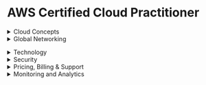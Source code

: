 # AWS Certified Cloud Practitioner 

<details><summary>Cloud Concepts</summary>
<p>

## Cloud Concepts

### Cloud Computing

**Cloud Computing:** On demand delivery of IT resources over the internet.

***Advantages of Cloud Computing***

* **Go global in minutes:** You can deploy applications around the world in minutes while providing customers with low latency.
* **Trade upfront expense for variable expense:** You only pay for computing resources consumed instead of investing heavily on data centres or servers not knowing you will use them or not.
* **Stop guessing capacity:** Capacity is matched to demand.
* **Benefit from massive economies of scale:** Volume discounts are passed which translates  to lower pay-as-you-go prices.
* **Increased speed and agility:** You can innovate quickly and deliver applications faster.
* **Stop spending money running and maintaining data centers:**

***Benefits of Cloud Computing***

* **High Availability:** High Available systems are desiggned to operate continously without failure for a long time by reducing and managing failure.
* **Elasticity:** You can provision only what need then grow or shrink on demand.
* **Agility:** All services give you access to help you innovate faster, giving you speed to market.
* **Durability:** Data remains intact without corruption.

***Cloud Computing Models***

* **Infrastructure as a Service (IaaS):** Contains basic building locks for cloud IT that can be rented *e.g.* Amazon EC2, EC2 Baremetal, Amazon ECS
* **Platfrorm as a Service(PaaS):** Enables you develop software using web-based tools without worrying about underlying infrastructure *e.g.* AWS Cloud9, Elastic Beanstalk
* **Software as a Service(SaaS):** Provides you with completed product managed and run by a service provider *e.g.* Amazon SageMaker, AWS WordDocs. AWS Fargate, AWS Amplify

***Cloud Computing Deployment Models***

* **Cloud-based deployment:** Migrate all existing applications to cloud or design and build new applications on cloud.
* **On-Prem/Private cloud deployment:** Resources are deployed on prenises by using virtualization and resource management tools.
* **Hybrid deployment:** Connects cloud based resources to on-prem infrastructure. Supported by AWS Direct Connect.

### Well Architected Framework

***Pillars**
1. **Operational Excellence:** ability to support development and run workloads effectively, gain insight into their operations, and to continuously improve supporting processes and procedures to deliver business value.<br>

*design principles*
- Perform operations as code.
- Make frequent, small, reversable changes.
- Refine operations procedures frequently
- Anticipate failure.
- Learn from all operational failures.
2. **Security:**bility to protect data, systems, and assets to take advantage of cloud technologies to improve your security.<br>

*design principles*
- Implement a strong identity foundation.
- Maintain traceability.
- Apply security at all layers.
- Automate security best practices.
- Protect data in transit and at rest.
- Keep people away from data.
- Prepare for security events.
3. **Reliability:** ability of a workload to perform its intended function correctly and consistently when it’s expected to. This includes the ability to operate and test the workload through its total lifecycle. <br>

*design principles*
- Automatically recover from failure.
- Test recovery procedures.
- Scale horizontally to increase aggregate workload availability.
- Stop guessing capacity.
- Manage change in automation.
4. **Performance efficiency:** ability to use computing resources efficiently to meet system requirements, and to maintain that efficiency as demand changes and technologies evolve.<br>

*design principles*
- Democratize advanced techniologies.
- Go global in minutes.
- Use serverless architectures.
- Experiment more often.
- Consider mechanical sympathy.
5. **Cost optimization:** includes the ability to run systems to deliver business value at the lowest price point.<br>

*design principles*
- Implement Cloud Financial Management.
-  Adopt a consumption model.
- Measure overall efficiency.
- Stop spending money on undifferentiated heavy lifting.
- Analyze and attribute expenditure.
6. **Sustainability:** focuses on environmental impacts, especially energy consumption and efficiency, since they are important levers for architects to inform direct action to reduce resource usage.<br>

*design principles*
- Understand your imapact.
- Establish sustainaility goals.
- Maximize utilization.
- Anticipate and adopt new, more efficient hardware and software offerings.
- Use managed services.
- Reduce the downstream impact of your cloyd workloads.

### Cloud Adoption Framework (CAF)

**Advantages of CAF**

*** Capabilities and Perspectives***
1. *Business Perspective* IT alignes with business needs and the IT investments can demonstate business results.
2. *People perspective* help organizations more rapidly evolve to a culture of continous growth, learning.
3. *Governance perspective* ensure skills and process align with IT strategy and goals with business strategy and goals.
4. *Platform perspective* understand and communicate nature of IT systems and their relationships.
5. *Security perspective* ensure organization meets its security objectives.
6. *Operations perspective* align and support the operations of business and how business will be conducted.<br>

***Benefits of CAF***
- Reduced business risk
- Improved environmental, social,
and governance (ESG) performance
- Increased revenue
- Increased operational efficiency<br>

***How it works***
- **Envision:** Identify and prioritize transformation opportunities in line with your strategic objectives. 
- **Align:** assess your rediness to architect, build, secure & operate your modern data platform. Identify capability gaps and cross-organizational dependencies.
- **Launch:** grow your legacy and develop new modern applications. Deliver pilots in production and demonstrate incremental business value.  Pilots should be highly impactful and when successful they will influence future direction.
- **Scale:** Expand pilots and business value to desired scale and ensure that the business benefits associated with your cloud investments are realized and sustained.

</p>
</details>

<details><summary>Global Networking</summary>
<p>

## Global Networking

* **Regions:** They are isolated geographical areas containing AWS resources. Its characteristics are: </br>
      - They are fully independent and isolated.</br>
      - They are resource and service specific.</br>
When choosing a region for services, data and application consider these factors:</br>
      - Compliance.</br>
      - Proximity of customers.</br>
      - Available services/features within a region.</br>
      - Pricing.</br>

* **Availability Zones:** A single or a group of data centres within a region. It contains servers which you can rent and is where you provision resources and deploy applications. Its characteristics are:
     - They are physically separated.
     - They are connected through low latency links.
     - They are fault tolerant.
     - They allow for high availability.

* **Edge Locations:** Locations used to store cached copies of content close to customers for faster delivery. This is made possible through **Amazon CloudFront** (is a content delivery network to deliver data, video, applications and APIs with low latency and high transfer speeds<br>
CloudFront also integrates with AWS WAF, a web application firewall that helps protect web applications from common web exploits, and AWS Shield, a managed DDoS protection service that safeguards web applications running on AWS</br>
It *reduces latency* (time between user request and resulting response) and *speeds up delivery of application.*</br>
There are more edge locations than regions and availability zones.

### How to Provision AWS Resources.


 
</p>
</details>


</p>
</details>

<details><summary>Technology</summary>
<p>

## Technology.

### Compute 

1. **Elastic Compute Cloud (EC2)**
Allows you one to reny and manage virtual servers in the cloud. It provides secure, resizable compute capacity in the cloud as EC2 instances.<br/> 
*Servers* are the physical compute hardware running in a data center.<br/> 
*Instances* are not considered serverless because they exist on a server in a datacentre.<br/> 
- **Amazon Machine Image:** predefined configuration for a virtual machine. Includes the number of CPUs, amount of memory RAM, amount of network bandwidth, the OS.

* **Accesing EC2 Instance**
1. AWS Management Console
2. Secure Shell (SSH)
3. EC2 Instance Connect (EIC)
4. AWS Systems Manager

* **Amazon EC2 Instance Families**
1. *General purpose*
2. *Compute Optimized*
3. *Memory Optimized*
4. *Accelerated Computing instances*
5. *Storage Optimized*
6. *Storage Optimized*

* **Amazon EC2 Pricing**
- *On Demand* short term, irregular workloads that cannot be interrupted.
- *Savings Plan* 
- *Reserved Instances* steady-state, predictable usage. 1 yr to 3yr contract. Starndard 75% or 54% convertible
- *Spot Instances* flexible start and end times that can be interrrupted
- *Dedicated Host*physical servers capacity fully dedicated to use.

2. **Amazon Lightsail:** managed virtual server service. Friendly version of EC2.

#### Serverless
1. **AWS Lambda:** a serverless, event-driven compute service that lets you run code for virtually any type of application or backend service without provisioning or managing servers.

#### Containers
1. **Elastic Container Service (ECS):** fully managed container orchestration service that simplifies your deployment, management, and scaling of containerized applications.
2. **Elastic Container Registry (ECR):** a fully managed container registry offering high-performance hosting, so you can reliably deploy application images and artifacts anywhere
3. **ECS Fargate:** serverless compute engine for containers. Comaptible with EKS and ECS
4. **Elastic Kubernetes Servise (EKS):** a managed Kubernetes service that makes it easy for you to run Kubernetes on AWS and on-premises

#### High Performance Computing Services
1. Nitro System
2. Bare Metal inatances

- **AWS Elastic Beanstalk:** makes it even easier for developers to quickly deploy and manage applications in the AWS Cloud. Developers simply upload their application, and Elastic Beanstalk automatically handles the deployment details of capacity provisioning, load balancing, auto-scaling, and application health monitoring.

### Networking Services.
1. **Amazon Virtual Private Cloud(VPC):** lets one provision logically isolated section of AWS cloud where you can launch AWS resources in a virtual network that you define.
- **Subnets:** logical partition of an IP network into smaller network segments that allows one group resources together. Can be *private subnet* (access to internet) or *public subnet* (no access to internet).<br>

***security in a VPC***
- **Network Access Control Lists(NACLs:)** acts as virtual firewall at the sunet level. *Allow or Deny rules.* They offer *stateless packet filtering* meaning they do not remember previous decisions made hence has to check packets that cross the subnet border each way (inbound and outbound).
- **Security Groups:** acts as virtual firewall at the instance level. *Create only Allow rules. They offer *stateful packet filtering* meaning they remember previous decisiond made for incoming packets. It only checks inbound traffic.<br>
2. **Route Tables:** determines where network traffic from your subnets are directed. Contains set of rules that you configure to direct network traffic from subnet. Each suunet must be associated with a route table.
3. **Internet Gateway:** enables access to internet.
4. **AWS Direct Connect:** enables a dedicated prIvate connection between the data centre and VPC (very fast connection)
5. **AWS Virtual Private Network:** a secure connection etween on-premise, remote offices, mobile employees.
6. **Private Links (VPC Interface Endpoints):** provides private connectivity between virtual private clouds (VPCs) and your on-premises networks without exposing your traffic to the public internet.
7. **Network Address Translation:** enables instances in private cloud to connect to internet or other AWS resources ut prevents public internet access from initiating the connection.
8. **VPC Peering:** enables you privately route traffic between VPCs.
9. **AWS CloudFront:** content delivery network (CDN) to customers around the world with low latency and high transfer speeds.
10. **AWS Global Accelerator:** networking service that helps improve application availability, performance, and security using the AWS global network.
11. **Amazon Route53:**  highly available and scalable Domain Name System (DNS) web service. Route 53 connects user requests to internet applications running on AWS or on-premises. You can register domain name on it too.



### Storage

#### Block Storage
1. **Amazon Elastic Blockstore(EBS):** service that provides block storage volume. Use *EBS Snapshot* to back up its data. It does *incremental* backups (backups data that changed since most recent snapshot). 
#### File Storage 


#### Object Storage 
1. **Amazon Simple Service Storage (S3):** Object storage built to retrieve any amount of data from anywhere. Cost attributed to storage class andsize of gigabyte of objects stored.

***S3 storage classes**
-  *S3 Standard* for general-purpose storage of frequently accessed data 
- *S3 Intelligent-Tiering* for data with unknown or changing access patterns. uses machine learning. Not accessed in 30 days moves to S3 IA
- *S3 Standard-Infrequent Access (S3 Standard-IA)* infrequent accesed data. 3AZs and has retrieval fee. 
- *S3 One Zone-Infrequent Access (S3 One Zone-IA)* for long-lived, but less frequently accessed data. Only one AZ. Has retieval fee.
- *S3 Glacier* for long-term archive and digital preservation. Retrieve data minute to hours
- *S3 glacier Deep Archive* lowest storage class. Retrieve data in hours.

* **Amazon S3 Transfer Acceleration:** enables fast, easy, and secure transfers of files over long distances between your client and an S3 bucket. Transfer Acceleration takes advantage of Amazon CloudFront’s globally distributed edge locations. As the data arrives at an edge location, data is routed to Amazon S3 over an optimized network path.
#### ***Other Definitions***
1. **AWS Storage Gateway:** allows you to build a data warehouse on the cloud. Hybrid cloud storage services that provide on-premises access to virtually unlimited cloud storage.
2. **AWS Snow Family:** storage and compute devices to move data in and out of cloud
- *AWS Snowcone:* 8TB storage in HDD and 14TB storage in SSD
- *AWS Snowball Edge* storage optimized 80TB and compute optimized 39.5TB
- *AWS Snowmobile* 100PB storage
3. **AWS Backup:**

### Databases
1. **Amazon Relational Database Service(RDS):** service that enables managing your databases in the cloud, not a database itself. It supports 6 SQL database types Amazon Aurora, PostgreSQL, MySQL, MariaDB, Oracle Database, and SQL Server.
2. **Amazon Dynamo DB:**  a fully managed, serverless, key-value NoSQL database designed to run high-performance applications at any scale. DynamoDB offers built-in security, continuous backups, automated multi-Region replication, in-memory caching, and data import and export tools. Is *serverless* For cases requiring high performance and scaling.
3. **Amazon Aurora:** Enterprise-class relational database. Compatible with MySQL and PostgreSQL. 5X faster than starndard MySQL and 3X than starndard PostgreSQL.
4. **Amazon RedShift:** Data warehousing service you can use for big data and analytics.<br>

***Additional Database Services***
* Amazon DocumentDB (with Mongo DB compatibility)
* Amazon Neptune
* Amazon Quantum Ledger Database
* Amazon Managed Blockchain
* **Amazon ElasticCache:** add caching layer on top of database to help reduce readtimes of common requests. Comes in Redis and Memcache.
* Amazon DynamoDB Accelerator


### Application Intergration Services
1. **Amazon Simple Notification Service(SNS):** is a pu-sub messaging system which sends notifications via various fomats. Push messages sent to subcribers.
2. **Amazon Simple Queue Service (SQS):** is a queueing service send events in a queue and other applications pull the queue for messages. It offers a reliable, highly-scalable hosted queue for storing messages as they travel between applications or microservices. It moves data between distributed application components and helps you decouple these components
3. **AWS Step Functions:** a visual workflow service that helps developers use AWS services to build distributed applications, automate processes, orchestrate microservices, and create data and machine learning (ML) pipelines.
4. **Amazon EventBridge:**serverless event bus that makes it easy to connect applications together from your own application, third party services and AWS services.
5. **Kinesis:** real time dtreaming data service
6. **Amazon MQ:** managed message broker service that uses ApacheActiveMQ.
7. **Managed Kafka Service(MSK):** fully managed Kafka Service.
8. **API Gateway:** a fully managed service that makes it easy for developers to create, publish, maintain, monitor, and secure APIs at any scale.
9. **AppSync:** fully managed GraphSQL service.


### Machine Learning and AI Services
1. **Amazon Sagemaker:** fully managed service to build, train and deploy machine learning models at scale. *Frameworks include* Apache MXNet on AWS, TensorFlow on AWS, pYTorch on AWS.
2. **Amazon SageMaker Ground Truth:** is a data labelling service that will have humans lael a dataset that will be used to train machine learning models.
3. **Amazon Augmented AI:** allows you to conduct a human review of machine learning (ML) systems to guarantee precision.
4. **Amazon CodeGuru:** machine learning code analysis service. Performs code reviews and will suggest improvements to be made.
5. **Amazon Lex:** conversion interface service that one can build voice and text chatbots.
6. **Amazon Personalize:** real time recommendation service. Technology used in Amazon to shop.
7. **Amazon Polly:** text-speech service. Upload text and audio file spoken by synthesized voice is generated.
8. **Amazon Rekognition:** image and voice recognition service. Analyze images and videos to detect and label objects.
9. **Amazon Transcribe:** speech to text service.
10. **Amazon Textract:** automatically extracts text, handwriting, and data from scanned documents
11. **Amazon Translate:** neural machine learning translation service.
12. **Amazon Comprehend:** it is a Natural Language Processor (NLP) service used to uncover valuable insights and connections in text.
13. **Amazon Forecast:** time-series forecasting service based on machine learning (ML) and built for business metrics analysis.
14. **Amazon Deep Learning AMIs:** provides ML practitioners and researchers with a curated and secure set of frameworks, dependencies, and tools to accelerate deep learning on Amazon EC2. 
15. **Amazon Deep Learning Container:** docker images that are preinstalled and tested with the latest versions of popular deep learning frameworks
16. **AWS DeepComposer:** ML enables musical keyboard.
17. **AWS DeepLens:** video camera that uses deep-learning. 
18. **AWS DeepRacer:** toy race car that can be powered with ML to perform automomous driving.
19. **Amazon Elastic Inference:** allows you to attach low-cost GPU-powered acceleration to Amazon EC2 and SageMaker instances or Amazon ECS tasks, to reduce the cost of running deep learning inference by up to 75%.
20. **Amazon Fraud Detector:** fully managed fraud detection service.
21. **Amazon Kendra:** enterprise ML search engine service. It uses natural language to suggest answers to question instead of jsut simple keyword matching.

### Big Data and Analytics Services
1. **Amazon Athena:** serverless interactive query service. Take CSV and JSON files in S3  bucket and load them to temporary SQL tables which you can run SQL queries,
2. **Amazon CloudSearch:** fully managed search service. Add search to service.
3. **Amazon Elasticsearch Service (ES):** managed Elasticsearch cluster. It is an open source full-text search engine. Robust than CloudSearch but requires more server and operational maintenance.
4. **Amazon Elastic MapReduce (EMR):** used for data analysis and processing. Can create reports like Redshift but suited when transforming unstructured data to structured data on the fly. Helps you analyze and process vast amounts of data by distributing the computational work across a cluster of virtual servers running in the AWS Cloud. 
5. **Kinesis Data Streams:** real time data streaming data service. For real time analytics, click streams and ingesting data from IoT devices.
6. **Kinesis Firehose:** serverless and simpler version of Data Streams. 
7. **Amazon Kinesis Data Analytics:** allows you run queries against dta that is flowing through real time stream so as to create reports and analysis on emerging data.
8. **Amazon Kinesis Video Streams:** allows to analyze or apply processing on real-time streaming video.
9. **Managed Kafka Service (MSK):** fully managed Kafka Service.
10. **Redshift:** petabyte size data warehouse. Quickly generate analytics or reports from large amount of data.
11. **AWS Data Pipeline:** automates the movement of data. Move data between compute and storage services.
12. **AWS Glue:** is an Extract, Transform, Load Service. move data from a location that need transformation before getting to the final destination. Like DMS but more robust.
13. **AWS Lake Formation:** centralized, curated and secured repository that stores data until neede.
14. **AWS Data Exchange:** catalogue for third party data sets. You can download for free subscribe or purcase datasets.
15. **Amazon Quicksight:** business intelligence (BI) dashboard. Requires little to know programming knowledge and connect to different databases or AWS storage services. 

### Developer Tools
1. **AWS AppConfig:** used to automate process of deploying application configuration variable changes to your web app.
2. **AWS CLI:** a tool you download, configure and control AWS services from the commandline and automate scripts.
3. **AWS Cloud 9:** cloud IDE that lets you write, run and debug code.
4. **AWS CloudShell:** makes it easy to securely manage, explore and interact with AWS resources from the browser.
5. **AWS CodeArtifact:** repository service that makes it easy for organizations to securely store, publish and share software packages used in software development process.
6. **AWS CodeBuild:** fully managed continuous integration service that compiles source code, runs tests, and produces ready-to-deploy software packages.
7. **AWS CodeCommit:** secure, highly scalable, fully managed source control service that hosts private Git repositories.
8. **AWS CodeDeploy:** deployment service that automates application deployments to Amazon EC2 instances, on-premises instances, serverless Lambda functions, or Amazon ECS services.
9. **AWS CodePipeline:** a fully managed continuous delivery service that helps you automate your release pipelines for fast and reliable application and infrastructure updates.
10. **AWS CodeStar:** quickly develop, build, and deploy applications on AWS
11. **AWS X-Ray:** allows developers to analyze and debug distributed applications. It provides a detailed view of the applications and their underlying components to help developers identify and troubleshoot issues in real-time. 

### End User Computing
1. **Amazon AppStream 2.0:** fully managed application streaming service that provides users instant access to their desktop applications from anywhere. 
2. **Amazon WorkSpaces:** secure cloud desktop service. You can provision Windows, Amazon Linux or Ubuntu Linux.
3. **Amazon WorkSpaces Web:** fully managed Linux based service to facilitate secure browser access to internal websites and SaaS applications fro m existing web browswes.

### Frontend Web and Mobile
1. **AWS Amplify:** solution that lets front end web and mobile developers build, ship and host full-stack applications on AWS.
2. **AWS AppSync:** facilitates development of applications faster with serverless GraphQL and Pub/Sub APIs.
3. **AWS Device Farm:** application testing device that lets one improve quality of web and mobile apps by testing across a range of desktop browsers and real mobile devices; without having to provision and manage any testing infrastructure.

### Internet of Things (IoT)
1. **AWS IoT Core:**lets you connect billions of IoT devices and route trillions of messages to AWS services without managing infrastructure.
2. **AWS IoT Greengrass:** software that extends cloud capabilities to local devices. Devices can then collect and analyze data closer to the source of information, react autonomously to local events and communicate securely with each other on local networks.

### Cloud Architecture
* ***High Availability*** Ability for service to remain available by ensuring no single point of failure. Ensure certain level of performance.
1. **Elastic Load Balancer:** automatically distributes your incoming traffic across multiple targets, such as EC2 instances, containers, and IP addresses, in one or more Availability Zones. <br>
Monitors the health of its registered targets, and routes traffic only to the healthy targets.<br> 
Elastic Load Balancing scales your load balancer capacity automatically in response to changes in incoming traffic.

* ***High Scalability*** Increase capacity based on the increasing demand of traffic, memory and computing power.<br>
- *vertical scaling* - upgrade to bigger server
- *horizontal scaling* - add more servers of the same size

* ***High Elasticity*** Ability to automatically increase or decrease capacity based on the current demand or traffic, memory and computing power
- *scaling out* - add more servers of the same size
- *scaling in* - Removing underutilized servers of the same size
1. **Auto Scaling Groups:** AWS feature that automatically adds and removes servers based on scaling rules you define on metrics

* ***Highly Fault Tolerant:***  Ability for service to ensure there is no point of failure. Prevent the chance of failure
- *fail-overs* when you plan to shift traffic to redundant system incase primary system fails.
1. **RDS Multi-AZ**  run duplicate standby database in another AZ incase primary database fails.

* ***High Durability*** Recover from disaster and prevent loss of data.
1. **CloudEndure Disaster Recovery** replicates machines into low-cost staging area in target AWS account and preffered region for fast recovery.

* ***Business Continuity Plan*** documet outlining how business will operate during unplanned service distruption.
- *Recovery Point Objective* maximum amount of data loss
- *Recovery Time Objective* maximum amount of downtime business can tolerate witout financial loss

* ***Disaster Recovery Options***
1. **Backup & Restore** *(RTO/RPO):hours*
- Lower Priority use cases.
- Provision all AWS Resources
- Restores backup after event
- cost $
2. **Pilot Light** *(RTO/RPO):10min*
- Data live
- Services idle
- Provision some AWS resources and scale after event
- Cost $$
3. **Warm Standby** *(RTO/RPO):minutes*
- Always running but smaller
- Business critical
- Scale AWS resources after event
- Cost $$$
4. **Multi-site active/active** *(RTO/RPO):realtime*
- Zero downtime
- Near zero data loss
- Mission critical servers
- Cost $$$$


</p>
</details>


<details><summary>Security</summary>
<p>

## Security

### Shared Responsibility Model
1. **AWS Responsiilty (Security Of The Cloud)**

2. **Customer's Responsibility (Security In The Cloud)**

### User Permsissions and Acces
1. **AWS Root User**
2. **AWS Identity and Access Management**lets you create and manage AWS users and groups and use permissions to allow and deny their access to AWS resources. 
3. **IAM Users** end users that log into the console or interact with AWS resources programmatically by clicking UI interfaces.
4. **IAM Policies** JSON documents that grant permissions for specific user, group or role to access service. Policies are attached to *IAM identities.*
5. **IAM Groups** groups users so they share permissions.
6. **IAM Roles** roles grant resources permissions to specific AWS API actions. Associate policies to a role and assign it to an AWS resource.

### AWS Organizations
- Provides centaralized management of AWS accounts
- Consolidated billing (bulk discounts)
- Implement hierachal groupingg of accounts
Use *service control policies* to centrally control pernmissions for the accounts in organization.

### Compliance 
1. **AWS Artifact:** service that provides on demand access to AWS security and compliance reports and select online agreements. Has two sections:
* *AWS Artifact Agreements*
* *AWS Artifact Reports* 

To get resources, get whitepapers, documentation and learn more about AWS compliance go to *compliance centre*

### Denial of  Service Attacks
1. **AWS Shield:** protects applications against DDoS attacks. Provides two levels;
* *AWS Shield Starndard:* protects all customers from common, frequent attacks at no cost.
* *AWS Shield Advance:* paid service that provides detailed attack diagnosis and ability to detect and mitigate sophisticated attacks. For higher levels of protection against attacks targeting your web applications running on Amazon EC2, Elastic Load Balancing (ELB), CloudFront, and Route-53 resources, you can subscribe to AWS Shield Advanced. 


### Encryption
1. **AWS Key Management Service(KMS):** enables creation and management of encryption keys. Intergrates with *AWS Cloudtrail* to provide logs to help meet regulation and compliance.



### Additional Security Services
1. **Amazon Inspector:** automated vulnerability management service that continually scans AWS workloads for software vulnerabilities and unintended network exposure.
2. **Amazon GuardDuty:** threat detection service that continuously monitors your AWS accounts and workloads for malicious activity and delivers detailed security findings for visibility and remediation.
3. **AWS WAF:** helps you protect against common web exploits and bots that can affect availability, compromise security, or consume excessive resources. Uses *web Access Control List(ACL)* to lock or allow traffic.
4. **AWS Security Centre:** a cloud security posture management (CSPM) service that performs security best practice checks, aggregates alerts, and enables automated remediation.
5. **AWS Security Blog:**
6. **AWS Secret Manager:** ps you manage, retrieve, and rotate database credentials, API keys, and other secrets throughout their lifecycles.
7. **Amazon Cognito:** helps you implement customer identity and access management (CIAM) into your web and mobile applications. You can quickly add user authentication and access control to your applications in minutes.


### Security Design Principles
1. Implement a strong identity foundation.
2. Enable traceability.
3. Apply security at all layers.
4. Automate security best practices.
5. Protect data in transit and at rest.
6. Keep people away from data.
7. Prepare for security events.

</p>
</details>

<details><summary>Pricing, Billing & Support</summary>
<p>

## Pricing, Billing & Support

### Support Plans
 AWS Support is a mix of tools and technology, people, and programs designed to proactively help you optimize performance, lower costs, and innovate faster. 
1. **Basic Support**
2. **Developer Support**
3. **Business Support**
4. **Enterprise Support**


### Billing and Pricing
1. **Consolidated Billing:** feature of *AWS Organizations* that allows to pay for multiple accounts with one bill<br>
No additional cost<br>
Use *Cost Explorer* to visualize usage for consolidated billing<br>
Allows for *Volume Discounts* the more you use the more you save.
2. **AWS Free-Tier:** allows users to use AWS at no cost 
3. **AWS Credits** equivalent of USD on AWS platform
4. **AWS Cost Explorer**  lets you visualize and manage your AWS costs and usage over time. Offers historical records but also creates forecasts and savings recommendations
5. **AWS Budgets** gives ability to set up alerts if you exceed or are approaching your defines budget. Can be used for forecast costs but is limited compared to Cost Explorer or doing analysis with AWS Cost and Usage Reports along with BI
6. **AWS Budget Reports** used alongside AWS Budget to create and send daily, weekly or monthly reports to monitor performance of AWS Budget emailed to user.
7. **AWS Cost and Usage Report:** generate detailed spreadsheet enabling one understand and analyse AWS costs.
- Places the reports into S3
- Use Athena to turn the report to queriable database.
- Use QuickSight to visualize billing and data as graphs.
8. **Cost Allocation Tags:** optional metadata that can be attached to AWS resource so when you generate out a Cost and Usage Report you can use the data to better analyze your data. Two types of tags user-defined and AWS generated.
9. **Billing Alarms:** create alarms in Cloudwatch to monitor speed.
10. **AWS Pricing Calculator:** predict the cost of moving resources from on-premise to the cloud.

### Additional Definitions
1. **Service Health Dashboard:** shows the general status of AWS services
2. **AWS Personal Health Dashboard:** provides alerts and guidance for AWS events that might affect your environment. Available for alll customers. You can use alerts to get notified.
3. **AWS Abuse** *AWS Trust & Safety* is ateam that deals specifically with abuses occuring in AWS platform for the following issues spam, port-scanning, Denial-of-Service (DoS) attack, intrusion attempts, hosting prohibited content, distributed content.
4. **Service Level Agreements(SLA):** formal commitment about the expected level of service between a customer and provider. If needs not met customer eligible for compensation in terms of *Financial or Service Credits*
* *Service Level Indicator(SLI)* measure/measurement that indicates what measure of performance is getting at any given time *e.g* uptime, performance, availability, throughput, latency, error rate, durability and correctness
* *Service Level Objective(SLO):* objective the provider has agreed to meet. Represented as a specific percentage over a period of time
5. **AWS Partner Network:** global partner program for AWS. Joining APN will open org for business oppotunities and allows exclusive training and marketing events. You can be:
- *Consulting Partner* help companies utilize AWS.
- *Technology Partner* build technology on top of AWS as a service offering.<br>
Partner belongs to specific tier: *Select, Advanced or Premier.*
The tiers have different knowledge requirements.
6. **AWS Pricing APIs** There are two versions of API thata you can use to progammatically access pricing info
- *Query API* pricing API via JSON
- *Batch API* price list API via HTML
* You can subscribe to *Amazon Simple Notification Service(SNS)* notifications to get alerts when prices for service change.
7. **AWS Activate for Startups:** helps startups bring their ideas to life.
8. **AWS IQ:** customers to quickly find, engage, and pay AWS Certified third-party experts for on-demand project work. 
9. **AWS Managed Service:** helps you adopt AWS at scale and operate more efficiently and securely.



</p>
</details>

<details><summary>Monitoring and Analytics</summary>
<p>

## Monitoring and Analytics
1. **AWS Trusted Advisor** recommendation tool that automatically and actively monitors AWS account and provide actional recommendation.<br>
7 Trusted Advisor Checks (*MFA root account, security groups, s3 bucket permissions, RDS Public Snapshots, IAM use, service limits*) for basic and developer ad all for business and enterprise.

*Categories of Trust Advisor*
* Cost Optimization
* Performance
* Security
* Fault Tolerance
* Service Limits
2. **AWS Cloudwatch:** a collection of multiple services. Enables one monitor and manage bvarious metrics and configure alarm action based on data from the metrics.
3. **AWS Cloudtrail:** log all API calls between AWS services. develop developer misconfiguration, detect malicious actors and automate responses. Enables operational auditing and risk auditing. (where, when, who, where). Will by default collect logs fr the last 90 days if you need more create a *trail.*
4. **AWS Config:** used to check if resources are configured the way you'd want them to be.
It enables you to assess, audit, and evaluate the configurations of your AWS resources. Config continuously monitors and records your AWS resource configurations and allows you to automate the evaluation of recorded configurations against desired configurations. With Config, you can review changes in configurations and relationships between AWS resources, dive into detailed resource configuration histories, and determine your overall compliance against the configurations specified in your internal guidelines. This enables you to simplify compliance auditing, security analysis, change management, and operational troubleshooting.
5. **AWS X-Ray:** distributed tracing system. You can use to pinpoint issues with microservices. See how data moves from one app to another, how long it took and if it failed to move forward.
6. **AWS Audit Manager:** to map your compliance requirements to AWS usage data with prebuilt and custom frameworks and automated evidence collection.

</p>
</details>






